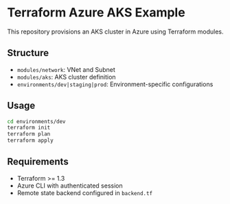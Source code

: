 # Terraform Azure AKS Example

This repository provisions an AKS cluster in Azure using Terraform modules.

## Structure
- `modules/network`: VNet and Subnet
- `modules/aks`: AKS cluster definition
- `environments/dev|staging|prod`: Environment-specific configurations

## Usage
```bash
cd environments/dev
terraform init
terraform plan
terraform apply
```

## Requirements
- Terraform >= 1.3
- Azure CLI with authenticated session
- Remote state backend configured in `backend.tf`